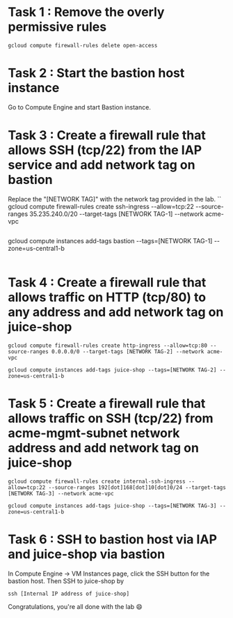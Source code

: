# Task 1 : Remove the overly permissive rules
```
gcloud compute firewall-rules delete open-access
```

# Task 2 : Start the bastion host instance
Go to Compute Engine and start Bastion instance.

# Task 3 : Create a firewall rule that allows SSH (tcp/22) from the IAP service and add network tag on bastion
Replace the "[NETWORK TAG]" with the network tag provided in the lab.
``
gcloud compute firewall-rules create ssh-ingress --allow=tcp:22 --source-ranges 35.235.240.0/20 --target-tags [NETWORK TAG-1] --network acme-vpc
```
```
gcloud compute instances add-tags bastion --tags=[NETWORK TAG-1] --zone=us-central1-b
```
```
# Task 4 : Create a firewall rule that allows traffic on HTTP (tcp/80) to any address and add network tag on juice-shop
```
gcloud compute firewall-rules create http-ingress --allow=tcp:80 --source-ranges 0.0.0.0/0 --target-tags [NETWORK TAG-2] --network acme-vpc
```
```
gcloud compute instances add-tags juice-shop --tags=[NETWORK TAG-2] --zone=us-central1-b
```
# Task 5 : Create a firewall rule that allows traffic on SSH (tcp/22) from acme-mgmt-subnet network address and add network tag on juice-shop
```
gcloud compute firewall-rules create internal-ssh-ingress --allow=tcp:22 --source-ranges 192[dot]168[dot]10[dot]0/24 --target-tags [NETWORK TAG-3] --network acme-vpc
```
```
gcloud compute instances add-tags juice-shop --tags=[NETWORK TAG-3] --zone=us-central1-b
```

# Task 6 : SSH to bastion host via IAP and juice-shop via bastion
In Compute Engine -> VM Instances page, click the SSH button for the bastion host. Then SSH to juice-shop by
```
ssh [Internal IP address of juice-shop]
```
Congratulations, you're all done with the lab 😄
